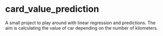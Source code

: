 # card_value_prediction
A small project to play around with linear regression and predictions. The aim is calculating the value of car depending on the number of kilometers.
